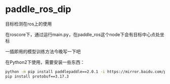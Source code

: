 # paddle_ros_dip

目标检测在ros上的使用

在roscore下，通过运行main.py，在paddle_ros这个node下会有目标中心点处坐标

一插即用的模型训练方法今晚写一下吧

在Python2下使用，需要安装一些东西：

```bash
python -m pip install paddlepaddle==2.0.1 -i https://mirror.baidu.com/pypi/simple
pip install protobuf==3.17.3
```
